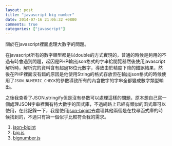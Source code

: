 ```yaml
---
layout: post
title: "javascript big number"
date: 2014-07-16 21:06:32 +0800
comments: true
categories: ["javascript"]
---
```


關於在javascript裡面處理大數字的問題。
<!-- more -->

在javascript所有的數字類型都是以double的方式實現的，普通的時候是夠用的不過有時會遇到問題，起因是PHP輸出json格式的字串給閱覽器然後使用javascript解析時，解析完的資料含有超過18位元數字，導致由於精度下降的錯誤結果，然後在PHP裡面沒有錯的原因是他使用String的格式存放但在輸出json格式的時候使用了`JSON_NUMERIC_CHECK`的參數導致所有的內含數字的字串全都變成數字類型輸出。

之後我查看了JSON.stringify但是沒有參數可以處理這樣的問題，原本想自己寫一個處理JSON字串裡面有特大數字的函式庫，不過網路上已經有類似的函式庫可以使用，在此記錄一下，我是使用[json-bigint]去處理其他兩個是在找尋函式庫的時候找到的，不過只有第一個似乎比較符合我的需求。


1. [json-bigint]
2. [big.js]
3. [bignumber.js] 


[json-bigint]:https://github.com/sidorares/json-bigint
[big.js]:https://github.com/MikeMcl/big.js/
[bignumber.js]:https://github.com/MikeMcl/bignumber.js/